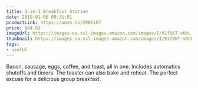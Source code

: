 ```yaml
---
title: 3-in-1 Breakfast Station
date: 2019-01-06 09:31:01
productLink: https://amzn.to/2REKi07
price: $64.62
imageUrl: https://images-na.ssl-images-amazon.com/images/I/91f8KT-vKhL._SX679_.jpg
thumbnail: https://images-na.ssl-images-amazon.com/images/I/91f8KT-vKhL._SR600,315_.jpg
tags:
- useful
---
```


Bacon, sausage, eggs, coffee, and toast, all in one. Includes automatics shutoffs and timers. The toaster can also bake and reheat. The perfect excuse for a delicious group breakfast.